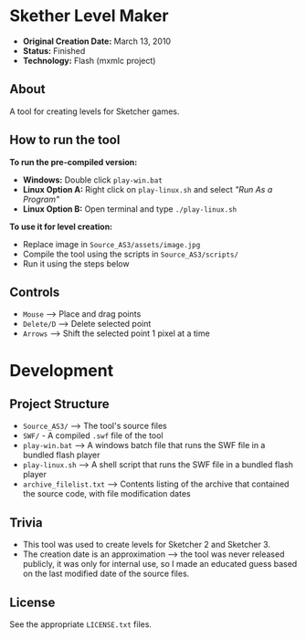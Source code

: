 # Skether Level Maker

 - **Original Creation Date:** March 13, 2010
 - **Status:** Finished
 - **Technology:** Flash (mxmlc project)


## About
A tool for creating levels for Sketcher games.


## How to run the tool
**To run the pre-compiled version:**
 - **Windows:** Double click `play-win.bat`
 - **Linux Option A:** Right click on `play-linux.sh` and
   select *"Run As a Program"*
 - **Linux Option B:** Open terminal and type `./play-linux.sh`

**To use it for level creation:**
 - Replace image in `Source_AS3/assets/image.jpg`
 - Compile the tool using the scripts in `Source_AS3/scripts/`
 - Run it using the steps below


## Controls
 - `Mouse` ⟶ Place and drag points
 - `Delete/D` ⟶ Delete selected point
 - `Arrows` ⟶ Shift the selected point 1 pixel at a time


# Development
## Project Structure
 - `Source_AS3/` ⟶ The tool's source files
 - `SWF/` - A compiled `.swf` file of the tool
 - `play-win.bat` ⟶ A windows batch file that runs the SWF file in
   a bundled flash player
 - `play-linux.sh` ⟶ A shell script that runs the SWF file in
   a bundled flash player
 - `archive_filelist.txt` ⟶ Contents listing of the archive that contained the
   source code, with file modification dates


## Trivia
 - This tool was used to create levels for Sketcher 2 and Sketcher 3.
 - The creation date is an approximation ⟶ the tool was never released publicly,
   it was only for internal use, so I made an educated guess based on the
   last modified date of the source files.


## License
See the appropriate `LICENSE.txt` files.